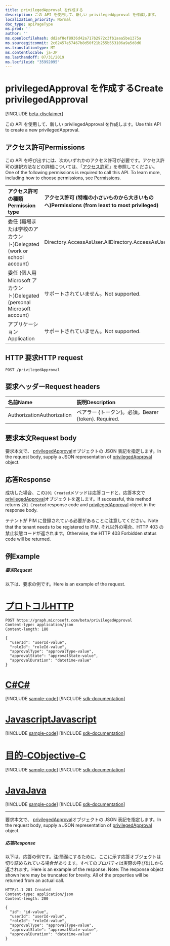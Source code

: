 ```yaml
---
title: privilegedApproval を作成する
description: この API を使用して、新しい privilegedApproval を作成します。
localization_priority: Normal
doc_type: apiPageType
ms.prod: ''
author: ''
ms.openlocfilehash: dd2af8ef8936d42a717b2972c3fb1aaa5be1375a
ms.sourcegitcommit: 2c62457e57467b8d50f21b255b553106a9a5d8d6
ms.translationtype: MT
ms.contentlocale: ja-JP
ms.lasthandoff: 07/31/2019
ms.locfileid: "35992095"
---
```

# <a name="create-privilegedapproval"></a><span data-ttu-id="dadff-103">privilegedApproval を作成する</span><span class="sxs-lookup"><span data-stu-id="dadff-103">Create privilegedApproval</span></span>

[!INCLUDE [beta-disclaimer](../../includes/beta-disclaimer.md)]

<span data-ttu-id="dadff-104">この API を使用して、新しい privilegedApproval を作成します。</span><span class="sxs-lookup"><span data-stu-id="dadff-104">Use this API to create a new privilegedApproval.</span></span>
## <a name="permissions"></a><span data-ttu-id="dadff-105">アクセス許可</span><span class="sxs-lookup"><span data-stu-id="dadff-105">Permissions</span></span>
<span data-ttu-id="dadff-p101">この API を呼び出すには、次のいずれかのアクセス許可が必要です。アクセス許可の選択方法などの詳細については、「[アクセス許可](/graph/permissions-reference)」を参照してください。</span><span class="sxs-lookup"><span data-stu-id="dadff-p101">One of the following permissions is required to call this API. To learn more, including how to choose permissions, see [Permissions](/graph/permissions-reference).</span></span>


|<span data-ttu-id="dadff-108">アクセス許可の種類</span><span class="sxs-lookup"><span data-stu-id="dadff-108">Permission type</span></span>      | <span data-ttu-id="dadff-109">アクセス許可 (特権の小さいものから大きいものへ)</span><span class="sxs-lookup"><span data-stu-id="dadff-109">Permissions (from least to most privileged)</span></span>              |
|:--------------------|:---------------------------------------------------------|
|<span data-ttu-id="dadff-110">委任 (職場または学校のアカウント)</span><span class="sxs-lookup"><span data-stu-id="dadff-110">Delegated (work or school account)</span></span> | <span data-ttu-id="dadff-111">Directory.AccessAsUser.All</span><span class="sxs-lookup"><span data-stu-id="dadff-111">Directory.AccessAsUser.All</span></span>    |
|<span data-ttu-id="dadff-112">委任 (個人用 Microsoft アカウント)</span><span class="sxs-lookup"><span data-stu-id="dadff-112">Delegated (personal Microsoft account)</span></span> | <span data-ttu-id="dadff-113">サポートされていません。</span><span class="sxs-lookup"><span data-stu-id="dadff-113">Not supported.</span></span>    |
|<span data-ttu-id="dadff-114">アプリケーション</span><span class="sxs-lookup"><span data-stu-id="dadff-114">Application</span></span> | <span data-ttu-id="dadff-115">サポートされていません。</span><span class="sxs-lookup"><span data-stu-id="dadff-115">Not supported.</span></span> |

## <a name="http-request"></a><span data-ttu-id="dadff-116">HTTP 要求</span><span class="sxs-lookup"><span data-stu-id="dadff-116">HTTP request</span></span>
<!-- { "blockType": "ignored" } -->
```http
POST /privilegedApproval

```
## <a name="request-headers"></a><span data-ttu-id="dadff-117">要求ヘッダー</span><span class="sxs-lookup"><span data-stu-id="dadff-117">Request headers</span></span>
| <span data-ttu-id="dadff-118">名前</span><span class="sxs-lookup"><span data-stu-id="dadff-118">Name</span></span>       | <span data-ttu-id="dadff-119">説明</span><span class="sxs-lookup"><span data-stu-id="dadff-119">Description</span></span>|
|:---------------|:----------|
| <span data-ttu-id="dadff-120">Authorization</span><span class="sxs-lookup"><span data-stu-id="dadff-120">Authorization</span></span>  | <span data-ttu-id="dadff-p102">ベアラー {トークン}。必須。</span><span class="sxs-lookup"><span data-stu-id="dadff-p102">Bearer {token}. Required.</span></span> |

## <a name="request-body"></a><span data-ttu-id="dadff-123">要求本文</span><span class="sxs-lookup"><span data-stu-id="dadff-123">Request body</span></span>
<span data-ttu-id="dadff-124">要求本文で、 [privilegedApproval](../resources/privilegedapproval.md)オブジェクトの JSON 表記を指定します。</span><span class="sxs-lookup"><span data-stu-id="dadff-124">In the request body, supply a JSON representation of [privilegedApproval](../resources/privilegedapproval.md) object.</span></span>

## <a name="response"></a><span data-ttu-id="dadff-125">応答</span><span class="sxs-lookup"><span data-stu-id="dadff-125">Response</span></span>

<span data-ttu-id="dadff-126">成功した場合、この`201 Created`メソッドは応答コードと、応答本文で[privilegedApproval](../resources/privilegedapproval.md)オブジェクトを返します。</span><span class="sxs-lookup"><span data-stu-id="dadff-126">If successful, this method returns `201 Created` response code and [privilegedApproval](../resources/privilegedapproval.md) object in the response body.</span></span>

<span data-ttu-id="dadff-127">テナントが PIM に登録されている必要があることに注意してください。</span><span class="sxs-lookup"><span data-stu-id="dadff-127">Note that the tenant needs to be registered to PIM.</span></span> <span data-ttu-id="dadff-128">それ以外の場合、HTTP 403 の禁止状態コードが返されます。</span><span class="sxs-lookup"><span data-stu-id="dadff-128">Otherwise, the HTTP 403 Forbidden status code will be returned.</span></span>

## <a name="example"></a><span data-ttu-id="dadff-129">例</span><span class="sxs-lookup"><span data-stu-id="dadff-129">Example</span></span>
##### <a name="request"></a><span data-ttu-id="dadff-130">要求</span><span class="sxs-lookup"><span data-stu-id="dadff-130">Request</span></span>
<span data-ttu-id="dadff-131">以下は、要求の例です。</span><span class="sxs-lookup"><span data-stu-id="dadff-131">Here is an example of the request.</span></span>

# <a name="httptabhttp"></a>[<span data-ttu-id="dadff-132">プロトコル</span><span class="sxs-lookup"><span data-stu-id="dadff-132">HTTP</span></span>](#tab/http)
<!-- {
  "blockType": "request",
  "name": "create_privilegedapproval_from_privilegedapproval"
}-->
```http
POST https://graph.microsoft.com/beta/privilegedApproval
Content-type: application/json
Content-length: 180

{
  "userId": "userId-value",
  "roleId": "roleId-value",
  "approvalType": "approvalType-value",
  "approvalState": "approvalState-value",
  "approvalDuration": "datetime-value"
}
```
# <a name="ctabcsharp"></a>[<span data-ttu-id="dadff-133">C#</span><span class="sxs-lookup"><span data-stu-id="dadff-133">C#</span></span>](#tab/csharp)
[!INCLUDE [sample-code](../includes/snippets/csharp/create-privilegedapproval-from-privilegedapproval-csharp-snippets.md)]
[!INCLUDE [sdk-documentation](../includes/snippets/snippets-sdk-documentation-link.md)]

# <a name="javascripttabjavascript"></a>[<span data-ttu-id="dadff-134">Javascript</span><span class="sxs-lookup"><span data-stu-id="dadff-134">Javascript</span></span>](#tab/javascript)
[!INCLUDE [sample-code](../includes/snippets/javascript/create-privilegedapproval-from-privilegedapproval-javascript-snippets.md)]
[!INCLUDE [sdk-documentation](../includes/snippets/snippets-sdk-documentation-link.md)]

# <a name="objective-ctabobjc"></a>[<span data-ttu-id="dadff-135">目的-C</span><span class="sxs-lookup"><span data-stu-id="dadff-135">Objective-C</span></span>](#tab/objc)
[!INCLUDE [sample-code](../includes/snippets/objc/create-privilegedapproval-from-privilegedapproval-objc-snippets.md)]
[!INCLUDE [sdk-documentation](../includes/snippets/snippets-sdk-documentation-link.md)]

# <a name="javatabjava"></a>[<span data-ttu-id="dadff-136">Java</span><span class="sxs-lookup"><span data-stu-id="dadff-136">Java</span></span>](#tab/java)
[!INCLUDE [sample-code](../includes/snippets/java/create-privilegedapproval-from-privilegedapproval-java-snippets.md)]
[!INCLUDE [sdk-documentation](../includes/snippets/snippets-sdk-documentation-link.md)]

---

<span data-ttu-id="dadff-137">要求本文で、 [privilegedApproval](../resources/privilegedapproval.md)オブジェクトの JSON 表記を指定します。</span><span class="sxs-lookup"><span data-stu-id="dadff-137">In the request body, supply a JSON representation of [privilegedApproval](../resources/privilegedapproval.md) object.</span></span>
##### <a name="response"></a><span data-ttu-id="dadff-138">応答</span><span class="sxs-lookup"><span data-stu-id="dadff-138">Response</span></span>
<span data-ttu-id="dadff-p104">以下は、応答の例です。注:簡潔にするために、ここに示す応答オブジェクトは切り詰められている場合があります。すべてのプロパティは実際の呼び出しから返されます。</span><span class="sxs-lookup"><span data-stu-id="dadff-p104">Here is an example of the response. Note: The response object shown here may be truncated for brevity. All of the properties will be returned from an actual call.</span></span>
<!-- {
  "blockType": "response",
  "truncated": true,
  "@odata.type": "microsoft.graph.privilegedApproval"
} -->
```http
HTTP/1.1 201 Created
Content-type: application/json
Content-length: 200

{
  "id": "id-value",
  "userId": "userId-value",
  "roleId": "roleId-value",
  "approvalType": "approvalType-value",
  "approvalState": "approvalState-value",
  "approvalDuration": "datetime-value"
}
```

<!-- uuid: 8fcb5dbc-d5aa-4681-8e31-b001d5168d79
2015-10-25 14:57:30 UTC -->
<!--
{
  "type": "#page.annotation",
  "description": "Create privilegedApproval",
  "keywords": "",
  "section": "documentation",
  "tocPath": "",
  "suppressions": [
  ]
}
-->
